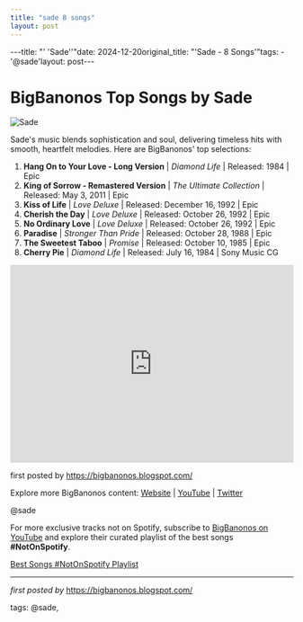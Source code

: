 ```yaml
---
title: "sade 8 songs"
layout: post
---
```

---title: "' 'Sade''"date: 2024-12-20original_title: "'Sade - 8 Songs'"tags:  - '@sade'layout: post---<h1>BigBanonos Top Songs by Sade</h1><img src="https://encrypted-tbn0.gstatic.com/images?q=tbn:ANd9GcQRmhQeuaq_YJPVKbNCA95NFdUU_jyCfu8zsA&s" alt="Sade"> <p>Sade's music blends sophistication and soul, delivering timeless hits with smooth, heartfelt melodies. Here are BigBanonos' top selections:</p> <ol> <li><strong>Hang On to Your Love - Long Version</strong> | <em>Diamond Life</em> | Released: 1984 | Epic</li> <li><strong>King of Sorrow - Remastered Version</strong> | <em>The Ultimate Collection</em> | Released: May 3, 2011 | Epic</li> <li><strong>Kiss of Life</strong> | <em>Love Deluxe</em> | Released: December 16, 1992 | Epic</li> <li><strong>Cherish the Day</strong> | <em>Love Deluxe</em> | Released: October 26, 1992 | Epic</li> <li><strong>No Ordinary Love</strong> | <em>Love Deluxe</em> | Released: October 26, 1992 | Epic</li> <li><strong>Paradise</strong> | <em>Stronger Than Pride</em> | Released: October 28, 1988 | Epic</li> <li><strong>The Sweetest Taboo</strong> | <em>Promise</em> | Released: October 10, 1985 | Epic</li> <li><strong>Cherry Pie</strong> | <em>Diamond Life</em> | Released: July 16, 1984 | Sony Music CG</li></ol> <div> <iframe src="https://open.spotify.com/embed/playlist/7a7fUxhLl1RyWeabsiZUwk?utm_source=generator" width="100%" height="352" frameborder="0" allow="autoplay; clipboard-write; encrypted-media; fullscreen; picture-in-picture" loading="lazy"></iframe></div> <p>first posted by <a href="https://bigbanonos.blogspot.com/">https://bigbanonos.blogspot.com/</a></p> <div> <p>Explore more BigBanonos content: <a href="https://bigbanonos.blogspot.com/">Website</a> | <a href="https://www.youtube.com/@BigBanonos">YouTube</a> | <a href="https://x.com/bigbanonos">Twitter</a></p></div> <!-- Tags --><p>@sade</p><!--Subscribe and Playlist Links--><div>    <p>For more exclusive tracks not on Spotify, subscribe to <a href="https://www.youtube.com/@BigBanonos" target="_blank">BigBanonos on YouTube</a> and explore their curated playlist of the best songs <strong>#NotOnSpotify</strong>.</p>    <p><a href="https://www.youtube.com/playlist?list=PLtuNtuTatqI0kFahUCbtbfenC_ET5O_tr" target="_blank">Best Songs #NotOnSpotify Playlist<br /></a></p></div><hr /><p><em>first posted by</em> <a href="https://bigbanonos.blogspot.com/" rel="noopener" target="_new">https://bigbanonos.blogspot.com/</a></p><p>tags: @sade,</p>